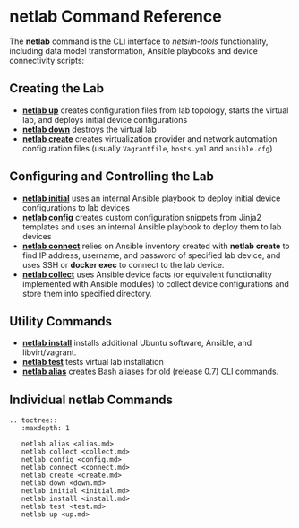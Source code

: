 # netlab Command Reference

The **netlab** command is the CLI interface to *netsim-tools* functionality, including data model transformation, Ansible playbooks and device connectivity scripts:

## Creating the Lab

* **[netlab up](up.md)** creates configuration files from lab topology, starts the virtual lab, and deploys initial device configurations
* **[netlab down](down.md)** destroys the virtual lab
* **[netlab create](create.md)** creates virtualization provider and network automation configuration files (usually `Vagrantfile`, `hosts.yml` and `ansible.cfg`)

## Configuring and Controlling the Lab

* **[netlab initial](initial.md)** uses an internal Ansible playbook to deploy initial device configurations to lab devices
* **[netlab config](config.md)** creates custom configuration snippets from Jinja2 templates and uses an internal Ansible playbook to deploy them to lab devices
* **[netlab connect](connect.md)** relies on Ansible inventory created with **netlab create** to find IP address, username, and password of specified lab device, and uses SSH or **docker exec** to connect to the lab device.
* **[netlab collect](collect.md)** uses Ansible device facts (or equivalent functionality implemented with Ansible modules) to collect device configurations and store them into specified directory.

## Utility Commands

* **[netlab install](install.md)** installs additional Ubuntu software, Ansible, and libvirt/vagrant.
* **[netlab test](test.md)** tests virtual lab installation
* **[netlab alias](alias.md)** creates Bash aliases for old (release 0.7) CLI commands.

## Individual netlab Commands
<!-- commands come here -->

```eval_rst
.. toctree::
   :maxdepth: 1

   netlab alias <alias.md>
   netlab collect <collect.md>
   netlab config <config.md>
   netlab connect <connect.md>
   netlab create <create.md>
   netlab down <down.md>
   netlab initial <initial.md>
   netlab install <install.md>
   netlab test <test.md>
   netlab up <up.md>
```

